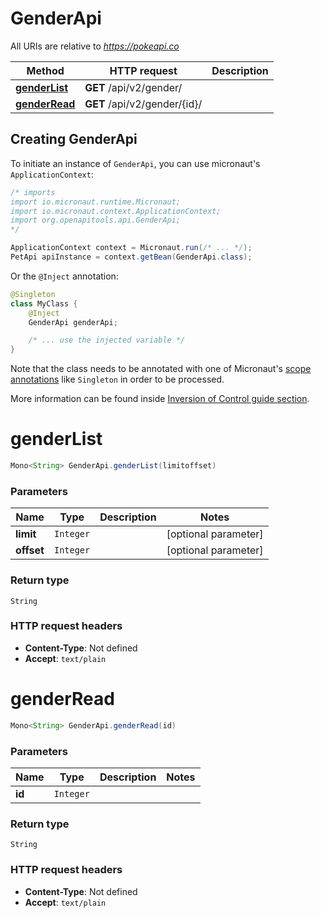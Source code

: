 # GenderApi

All URIs are relative to *https://pokeapi.co*

| Method | HTTP request | Description |
|------------- | ------------- | -------------|
| [**genderList**](GenderApi.md#genderList) | **GET** /api/v2/gender/ |  |
| [**genderRead**](GenderApi.md#genderRead) | **GET** /api/v2/gender/{id}/ |  |


## Creating GenderApi

To initiate an instance of `GenderApi`, you can use micronaut's `ApplicationContext`:
```java
/* imports
import io.micronaut.runtime.Micronaut;
import io.micronaut.context.ApplicationContext;
import org.openapitools.api.GenderApi;
*/

ApplicationContext context = Micronaut.run(/* ... */);
PetApi apiInstance = context.getBean(GenderApi.class);
```

Or the `@Inject` annotation:
```java
@Singleton
class MyClass {
    @Inject
    GenderApi genderApi;

    /* ... use the injected variable */
}
```
Note that the class needs to be annotated with one of Micronaut's [scope annotations](https://docs.micronaut.io/latest/guide/#scopes) like `Singleton` in order to be processed.

More information can be found inside [Inversion of Control guide section](https://docs.micronaut.io/latest/guide/#ioc).

<a name="genderList"></a>
# **genderList**
```java
Mono<String> GenderApi.genderList(limitoffset)
```



### Parameters
| Name | Type | Description  | Notes |
|------------- | ------------- | ------------- | -------------|
| **limit** | `Integer`|  | [optional parameter] |
| **offset** | `Integer`|  | [optional parameter] |


### Return type
`String`



### HTTP request headers
 - **Content-Type**: Not defined
 - **Accept**: `text/plain`

<a name="genderRead"></a>
# **genderRead**
```java
Mono<String> GenderApi.genderRead(id)
```



### Parameters
| Name | Type | Description  | Notes |
|------------- | ------------- | ------------- | -------------|
| **id** | `Integer`|  | |


### Return type
`String`



### HTTP request headers
 - **Content-Type**: Not defined
 - **Accept**: `text/plain`

